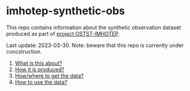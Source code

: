 # imhotep-synthetic-obs
This repo contains information about the synthetic observation dataset produced as part of [project OSTST-IMHOTEP](https://doc-imhotep.readthedocs.io/en/latest/index.html).

Last update: 2023-03-30. Note: beware that this repo is currently under concstruction.

1. [What is this about?]()
2. [How it is produced?]()
3. [How/where to get the data?]()
4. [How to use the data?]()

